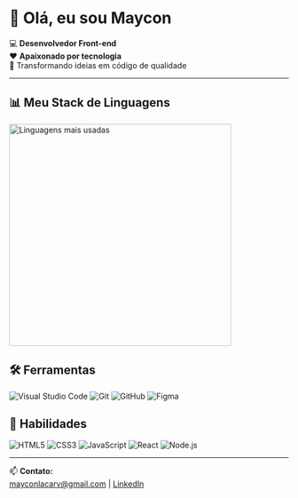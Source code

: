 # 👋 Olá, eu sou Maycon

💻 **Desenvolvedor Front-end**  
❤️ **Apaixonado por tecnologia**  
🚀 Transformando ideias em código de qualidade  

---

## 📊 Meu Stack de Linguagens

<img src="https://github-readme-stats.vercel.app/api/top-langs/?username=Maycon-06&layout=compact&theme=transparent&hide_border=true&title_color=F7DF1E&text_color=FFFFFF&icon_color=F7DF1E&bg_color=0D1117" alt="Linguagens mais usadas" width="400"/>

## 🛠 Ferramentas

![Visual Studio Code](https://img.shields.io/badge/-VSCode-007ACC?logo=visualstudiocode&logoColor=black)
![Git](https://img.shields.io/badge/-Git-F05032?logo=git&logoColor=black)
![GitHub](https://img.shields.io/badge/-GitHub-181717?logo=github&logoColor=black)
![Figma](https://img.shields.io/badge/-Figma-F24E1E?logo=figma&logoColor=black)

## 🚀 Habilidades

![HTML5](https://img.shields.io/badge/-HTML5-E34F26?logo=html5&logoColor=black)
![CSS3](https://img.shields.io/badge/-CSS3-1572B6?logo=css3&logoColor=black)
![JavaScript](https://img.shields.io/badge/-JavaScript-F7DF1E?logo=javascript&logoColor=black)
![React](https://img.shields.io/badge/-React-61DAFB?logo=react&logoColor=black)
![Node.js](https://img.shields.io/badge/-Node.js-339933?logo=nodedotjs&logoColor=black)

---

📫 **Contato:**  
[mayconlacarv@gmail.com](mailto:mayconlacarv@gmail.com) | 
[LinkedIn](https://linkedin.com/in/maycon-lagos-de-carvalho-0ab678346)
